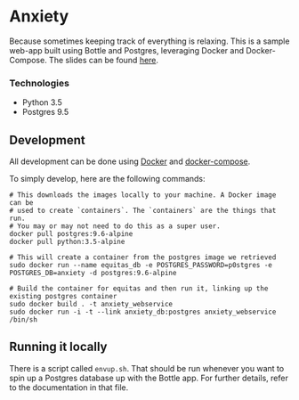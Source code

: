# Anxiety

Because sometimes keeping track of everything is relaxing. This is a sample
web-app built using Bottle and Postgres, leveraging Docker and Docker-Compose.
The slides can be found
[here](http://slides.com/hectron/smuggling-snakes-in-a-box#/).


### Technologies

- Python 3.5
- Postgres 9.5


## Development

All development can be done using [Docker](https://www.docker.com/) and
[docker-compose](https://docs.docker.com/compose/).

To simply develop, here are the following commands:

    # This downloads the images locally to your machine. A Docker image can be
    # used to create `containers`. The `containers` are the things that run.
    # You may or may not need to do this as a super user.
    docker pull postgres:9.6-alpine
    docker pull python:3.5-alpine

    # This will create a container from the postgres image we retrieved
    sudo docker run --name equitas_db -e POSTGRES_PASSWORD=p0stgres -e POSTGRES_DB=anxiety -d postgres:9.6-alpine

    # Build the container for equitas and then run it, linking up the existing postgres container
    sudo docker build . -t anxiety_webservice
    sudo docker run -i -t --link anxiety_db:postgres anxiety_webservice /bin/sh


## Running it locally

There is a script called `envup.sh`. That should be run whenever you want to
spin up a Postgres database up with the Bottle app. For further details, refer
to the documentation in that file.
